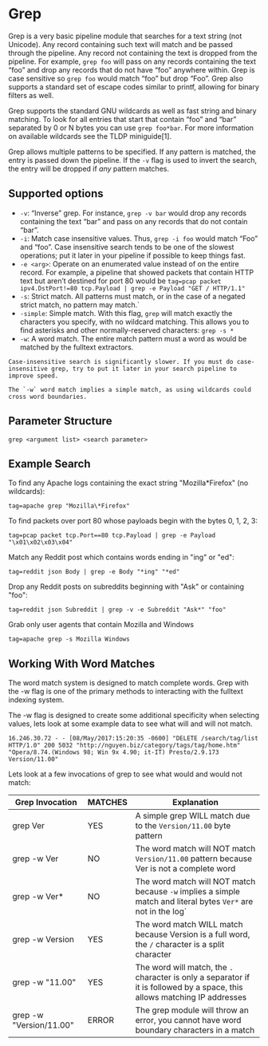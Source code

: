 # Grep

Grep is a very basic pipeline module that searches for a text string (not Unicode). Any record containing such text will match and be passed through the pipeline. Any record not containing the text is dropped from the pipeline. For example, `grep foo` will pass on any records containing the text “foo” and drop any records that do not have “foo” anywhere within. Grep is case sensitive so `grep foo` would match “foo” but drop “Foo”.  Grep also supports a standard set of escape codes similar to printf, allowing for binary filters as well.

Grep supports the standard GNU wildcards as well as fast string and binary matching.  To look for all entries that start that contain “foo” and “bar” separated by 0 or N bytes you can use `grep foo*bar`.  For more information on available wildcards see the TLDP miniguide[1].

Grep allows multiple patterns to be specified. If any pattern is matched, the entry is passed down the pipeline. If the `-v` flag is used to invert the search, the entry will be dropped if *any* pattern matches.

## Supported options

* `-v`: “Inverse” grep. For instance, `grep -v bar` would drop any records containing the text “bar” and pass on any records that do not contain “bar”.
* `-i`: Match case insensitive values. Thus, `grep -i foo` would match “Foo” and “foo”. Case insensitive search tends to be one of the slowest operations; put it later in your pipeline if possible to keep things fast.
* `-e <arg>`: Operate on an enumerated value instead of on the entire record. For example, a pipeline that showed packets that contain HTTP text but aren’t destined for port 80 would be `tag=pcap packet ipv4.DstPort!=80 tcp.Payload | grep -e Payload "GET / HTTP/1.1"`
* `-s`: Strict match.  All patterns must match, or in the case of a negated strict match, no pattern may match.`
* `-simple`: Simple match. With this flag, `grep` will match exactly the characters you specify, with no wildcard matching. This allows you to find asterisks and other normally-reserved characters: `grep -s * `
* `-w`: A word match.  The entire match pattern must a word as would be matched by the fulltext extractors.

```{attention}
Case-insensitive search is significantly slower. If you must do case-insensitive grep, try to put it later in your search pipeline to improve speed.
```

```{attention}
The `-w` word match implies a simple match, as using wildcards could cross word boundaries.
```

## Parameter Structure
```
grep <argument list> <search parameter>
```

## Example Search

To find any Apache logs containing the exact string "Mozilla\*Firefox" (no wildcards):

```gravwell
tag=apache grep "Mozilla\*Firefox"
```

To find packets over port 80 whose payloads begin with the bytes 0, 1, 2, 3:

```gravwell
tag=pcap packet tcp.Port==80 tcp.Payload | grep -e Payload "\x01\x02\x03\x04"
```

Match any Reddit post which contains words ending in "ing" or "ed":

```gravwell
tag=reddit json Body | grep -e Body "*ing" "*ed"
```

Drop any Reddit posts on subreddits beginning with "Ask" or containing "foo":

```gravwell
tag=reddit json Subreddit | grep -v -e Subreddit "Ask*" "foo"
```

Grab only user agents that contain Mozilla and Windows

```gravwell
tag=apache grep -s Mozilla Windows
```

## Working With Word Matches

The word match system is designed to match complete words.  Grep with the -w flag is one of the primary methods to interacting with the fulltext indexing system.

The -w flag is designed to create some additional specificity when selecting values, lets look at some example data to see what will and will not match.

```
16.246.30.72 - - [08/May/2017:15:20:35 -0600] "DELETE /search/tag/list HTTP/1.0" 200 5032 "http://nguyen.biz/category/tags/tag/home.htm" "Opera/8.74.(Windows 98; Win 9x 4.90; it-IT) Presto/2.9.173 Version/11.00"
```

Lets look at a few invocations of grep to see what would and would not match:

| Grep Invocation | MATCHES | Explanation |
|-----------------|---------|-------------|
| grep Ver        |   YES   | A simple grep WILL match due to the `Version/11.00` byte pattern |
| grep -w Ver     |   NO    | The word match will NOT match `Version/11.00` pattern because Ver is not a complete word |
| grep -w Ver*    |   NO    | The word match will NOT match because `-w` implies a simple match and literal bytes `Ver*` are not in the log` |
| grep -w Version |   YES   | The word match WILL match because Version is a full word, the `/` character is a split character |
| grep -w "11.00" |   YES   | The word will match, the `.` character is only a separator if it is followed by a space, this allows matching IP addresses |
| grep -w "Version/11.00" |  ERROR  | The grep module will throw an error, you cannot have word boundary characters in a match |
